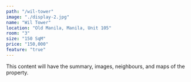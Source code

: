 ```yaml
---
path: "/wil-tower"
image: "./display-2.jpg"
name: "Wil Tower"
location: "Old Manila, Manila, Unit 105"
room: "3"
size: "150 SqM"
price: "150,000"
feature: "true"
---
```


This content will have the summary, images, neighbours, and maps of the property.
